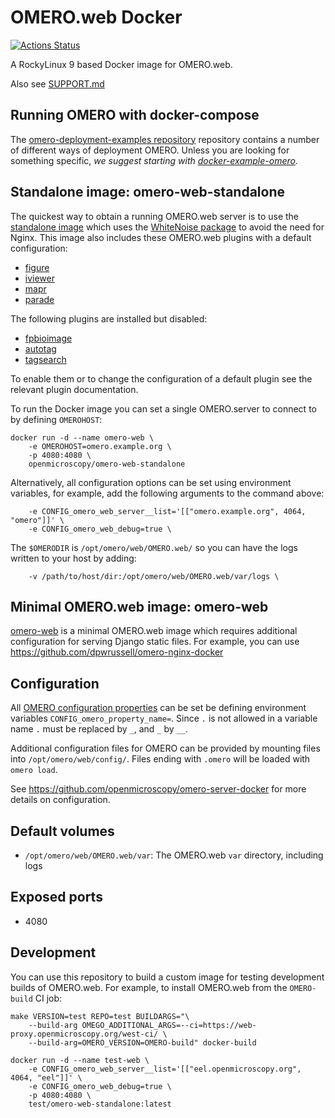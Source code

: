 OMERO.web Docker
================

[![Actions Status](https://github.com/ome/omero-web-docker/workflows/Build/badge.svg)](https://github.com/ome/omero-web-docker/actions)

A RockyLinux 9 based Docker image for OMERO.web.

Also see [SUPPORT.md](./SUPPORT.md)

Running OMERO with docker-compose
---------------------------------

 The [omero-deployment-examples repository](https://github.com/ome/omero-deployment-examples/) repository
contains a number of different ways of deployment OMERO. Unless you are looking for something
specific, *we suggest starting with [docker-example-omero](https://github.com/ome/docker-example-omero).*

Standalone image: omero-web-standalone
--------------------------------------

The quickest way to obtain a running OMERO.web server is to use
the [standalone image](https://hub.docker.com/r/openmicroscopy/omero-web-standalone/)
which uses the [WhiteNoise package](http://whitenoise.evans.io/en/stable/)
to avoid the need for Nginx.
This image also includes these OMERO.web plugins with a default configuration:
- [figure](https://www.openmicroscopy.org/omero/figure/)
- [iviewer](https://www.openmicroscopy.org/omero/iviewer/)
- [mapr](https://pypi.org/project/omero-mapr/)
- [parade](https://pypi.org/project/omero-parade/)

The following plugins are installed but disabled:
- [fpbioimage](https://pypi.org/project/omero-fpbioimage/)
- [autotag](https://pypi.org/project/omero-autotag/)
- [tagsearch](https://pypi.org/project/omero-webtagging-tagsearch)

To enable them or to change the configuration of a default plugin see the relevant plugin documentation.


To run the Docker image you can set a single OMERO.server to connect to by defining `OMEROHOST`:

    docker run -d --name omero-web \
        -e OMEROHOST=omero.example.org \
        -p 4080:4080 \
        openmicroscopy/omero-web-standalone

Alternatively, all configuration options can be set using environment variables, for example,
add the following arguments to the command above:

        -e CONFIG_omero_web_server__list='[["omero.example.org", 4064, "omero"]]' \
        -e CONFIG_omero_web_debug=true \

The `$OMERODIR` is `/opt/omero/web/OMERO.web/` so you can have the logs written to your host
by adding:

        -v /path/to/host/dir:/opt/omero/web/OMERO.web/var/logs \

Minimal OMERO.web image: omero-web
----------------------------------

[omero-web](https://hub.docker.com/r/openmicroscopy/omero-web/)
is a minimal OMERO.web image which requires additional configuration for serving Django static files.
For example, you can use https://github.com/dpwrussell/omero-nginx-docker


Configuration
-------------

All [OMERO configuration properties](https://docs.openmicroscopy.org/latest/omero/sysadmins/config.html) can be set be defining environment variables `CONFIG_omero_property_name=`.
Since `.` is not allowed in a variable name `.` must be replaced by `_`, and `_` by `__`.

Additional configuration files for OMERO can be provided by mounting files into `/opt/omero/web/config/`.
Files ending with `.omero` will be loaded with `omero load`.

See https://github.com/openmicroscopy/omero-server-docker for more details on configuration.


Default volumes
---------------

- `/opt/omero/web/OMERO.web/var`: The OMERO.web `var` directory, including logs


Exposed ports
-------------

- 4080


Development
-----------

You can use this repository to build a custom image for testing development builds of OMERO.web.
For example, to install OMERO.web from the `OMERO-build` CI job:

    make VERSION=test REPO=test BUILDARGS="\
        --build-arg OMEGO_ADDITIONAL_ARGS=--ci=https://web-proxy.openmicroscopy.org/west-ci/ \
        --build-arg=OMERO_VERSION=OMERO-build" docker-build

    docker run -d --name test-web \
        -e CONFIG_omero_web_server__list='[["eel.openmicroscopy.org", 4064, "eel"]]' \
        -e CONFIG_omero_web_debug=true \
        -p 4080:4080 \
        test/omero-web-standalone:latest
